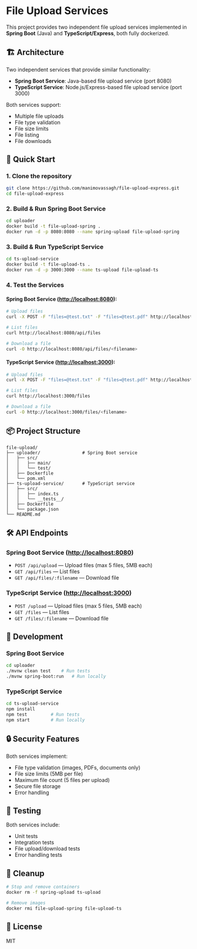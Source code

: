 # File Upload Services

This project provides two independent file upload services implemented in **Spring Boot** (Java) and **TypeScript/Express**, both fully dockerized.

## 🏗️ Architecture

Two independent services that provide similar functionality:

- **Spring Boot Service**: Java-based file upload service (port 8080)
- **TypeScript Service**: Node.js/Express-based file upload service (port 3000)

Both services support:

- Multiple file uploads
- File type validation
- File size limits
- File listing
- File downloads

## 🚀 Quick Start

### 1. **Clone the repository**

```bash
git clone https://github.com/manimovassagh/file-upload-express.git
cd file-upload-express
```

### 2. **Build & Run Spring Boot Service**

```bash
cd uploader
docker build -t file-upload-spring .
docker run -d -p 8080:8080 --name spring-upload file-upload-spring
```

### 3. **Build & Run TypeScript Service**

```bash
cd ts-upload-service
docker build -t file-upload-ts .
docker run -d -p 3000:3000 --name ts-upload file-upload-ts
```

### 4. **Test the Services**

#### Spring Boot Service (<http://localhost:8080>):

```bash
# Upload files
curl -X POST -F "files=@test.txt" -F "files=@test.pdf" http://localhost:8080/api/upload

# List files
curl http://localhost:8080/api/files

# Download a file
curl -O http://localhost:8080/api/files/<filename>
```

#### TypeScript Service (<http://localhost:3000>):

```bash
# Upload files
curl -X POST -F "files=@test.txt" -F "files=@test.pdf" http://localhost:3000/upload

# List files
curl http://localhost:3000/files

# Download a file
curl -O http://localhost:3000/files/<filename>
```

## 📦 Project Structure

```plaintext
file-upload/
├── uploader/                # Spring Boot service
│   ├── src/
│   │   ├── main/
│   │   └── test/
│   ├── Dockerfile
│   └── pom.xml
├── ts-upload-service/       # TypeScript service
│   ├── src/
│   │   ├── index.ts
│   │   └── __tests__/
│   ├── Dockerfile
│   └── package.json
└── README.md
```

## 🛠️ API Endpoints

### Spring Boot Service (<http://localhost:8080>)

- `POST /api/upload` — Upload files (max 5 files, 5MB each)
- `GET /api/files` — List files
- `GET /api/files/:filename` — Download file

### TypeScript Service (<http://localhost:3000>)

- `POST /upload` — Upload files (max 5 files, 5MB each)
- `GET /files` — List files
- `GET /files/:filename` — Download file

## 📝 Development

### Spring Boot Service

```bash
cd uploader
./mvnw clean test    # Run tests
./mvnw spring-boot:run   # Run locally
```

### TypeScript Service

```bash
cd ts-upload-service
npm install
npm test         # Run tests
npm start        # Run locally
```

## 🔒 Security Features

Both services implement:

- File type validation (images, PDFs, documents only)
- File size limits (5MB per file)
- Maximum file count (5 files per upload)
- Secure file storage
- Error handling

## 🧪 Testing

Both services include:

- Unit tests
- Integration tests
- File upload/download tests
- Error handling tests

## 🧹 Cleanup

```bash
# Stop and remove containers
docker rm -f spring-upload ts-upload

# Remove images
docker rmi file-upload-spring file-upload-ts
```

## 📄 License

MIT
